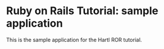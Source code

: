 # Ruby on Rails Tutorial: sample application

This is the sample application for the Hartl ROR tutorial.
